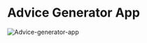 **<h1>Advice Generator App</h1>**
![Advice-generator-app](https://user-images.githubusercontent.com/89866871/218795759-d60d042a-f612-423f-8a02-017424ff3506.png)
